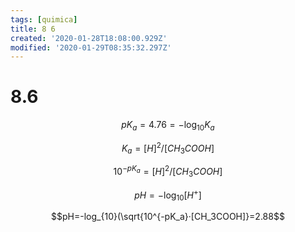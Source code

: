 ```yaml
---
tags: [quimica]
title: 8 6
created: '2020-01-28T18:08:00.929Z'
modified: '2020-01-29T08:35:32.297Z'
---
```


# 8.6

$$pK_a=4.76=-\log_{10}{K_a}$$

$$K_a=[H]^2/[CH_3COOH]$$

$$10^{-pK_a}=[H]^2/[CH_3COOH]$$

$$pH=-\log_{10}{[H^+]}$$

$$pH=-log_{10}(\sqrt{10^{-pK_a}·[CH_3COOH]}=2.88$$
